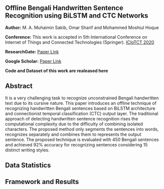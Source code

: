## Offline Bengali Handwritten Sentence Recognition using BiLSTM and CTC Networks

**Author:** M. A. Muhaimin Sakib, Omar Sharif and Mohammed Moshiul Hoque

**Conference:** This work is accepted in 5th International Conference on Internet of Things and Connected Technologies (Springer). [ICIoTCT 2020](http://iciotct.iaasse.org/home)

**ResearchGate:** [Paper Link](https://www.researchgate.net/publication/342707348_Offline_Bengali_Handwritten_Sentence_Recognition_using_BiLSTM_and_CTC_Networks)

**Google Scholar:** [Paper Link](https://scholar.google.com/scholar?hl=en&as_sdt=0%2C5&authuser=1&q=Offline_Bengali_Handwritten_Sentence_Recognition_using_BiLSTM_and_CTC_Networks&btnG=)

**Code and Dataset of this work are realeased here**

## Abstract
It is a very challenging task to recognize unconstrained Bengali
handwritten text due to its cursive nature. This paper introduces an
offline technique of recognizing handwritten Bengali sentences based on
BiLSTM architecture and connectionist temporal classification (CTC)
output layer. The traditional approach of detecting handwritten sentence
recognition rises the computational complexity due to the difficulty
of combining isolated characters. The proposed method only segments
the sentences into words, recognizes separately and combines them to
represents the output sentence. The proposed technique is evaluated
with 450 Bengali sentences and achieved 92% accuracy for recognizing
sentences considering 15 distinct writing styles.

## Data Statistics

## Framework and Results
